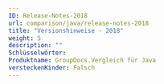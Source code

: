 ```yaml
---
ID: Release-Notes-2018
url: comparison/java/release-notes-2018
title: "Versionshinweise - 2018"
weight: 5
description: ""
Schlüsselwörter:
Produktname: GroupDocs.Vergleich für Java
versteckenKinder: Falsch
---
```


